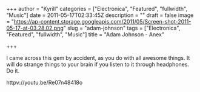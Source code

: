 +++
author = "Kyrill"
categories = ["Electronica", "Featured", "fullwidth", "Music"]
date = 2011-05-17T02:33:45Z
description = ""
draft = false
image = "https://ap-content.storage.googleapis.com/2011/05/Screen-shot-2011-05-17-at-03.28.02.png"
slug = "adam-johnson"
tags = ["Electronica", "Featured", "fullwidth", "Music"]
title = "Adam Johnson - Anex"

+++


I came across this gem by accident, as you do with all awesome things. It will do strange things to your brain if you listen to it through headphones. Do it.

httpv://youtu.be/Re07n48418o


